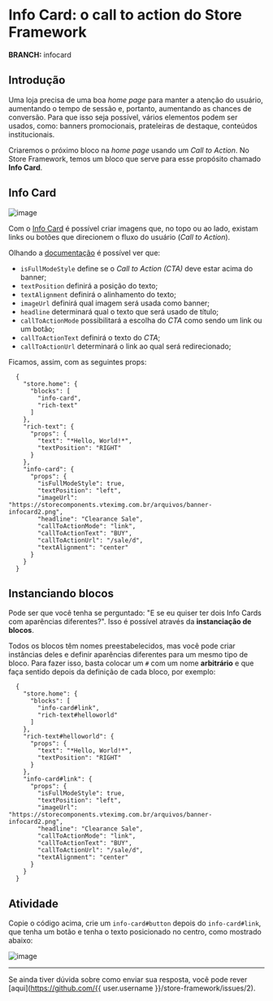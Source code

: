 # Info Card: o call to action do Store Framework

**BRANCH:** infocard

## Introdução

Uma loja precisa de uma boa *home page* para manter a atenção do usuário, aumentando o tempo de sessão e, portanto, aumentando as chances de conversão. Para que isso seja possível, vários elementos podem ser usados, como: banners promocionais, prateleiras de destaque, conteúdos institucionais.  

Criaremos o próximo bloco na *home page* usando um *Call to Action*. No Store Framework, temos um bloco que serve para esse propósito chamado **Info Card**. 

## Info Card

![image](https://user-images.githubusercontent.com/18701182/68480411-7b085800-0213-11ea-9426-31dcb0d0aa7d.png)

Com o [Info Card](https://vtex.io/docs/app/vtex.store-components/Info-Card#blocks-api) é possível criar imagens que, no topo ou ao lado, existam links ou botões que direcionem o fluxo do usuário (*Call to Action*). 

Olhando a [documentação](https://vtex.io/docs/app/vtex.store-components/info-card#blocks-api) é possível ver que:

- `isFullModeStyle` define se o *Call to Action (CTA)* deve estar acima do banner;
- `textPosition` definirá a posição do texto;
- `textAlignment` definirá o alinhamento do texto;
- `imageUrl` definirá qual imagem será usada como banner;
- `headline` determinará qual o texto que será usado de título;
- `callToActionMode` possibilitará a escolha do *CTA* como sendo um link ou um botão;
- `callToActionText` definirá o texto do *CTA*;
- `callToActionUrl` determinará o link ao qual será redirecionado;

Ficamos, assim, com as seguintes props:

```
  {
    "store.home": { 
      "blocks": [
        "info-card",
        "rich-text"
      ]
    },
    "rich-text": {
      "props": { 
        "text": "*Hello, World!*",
        "textPosition": "RIGHT"
      }
    },
    "info-card": {
      "props": {
        "isFullModeStyle": true,
        "textPosition": "left",
        "imageUrl": "https://storecomponents.vteximg.com.br/arquivos/banner-infocard2.png",
        "headline": "Clearance Sale",
        "callToActionMode": "link",
        "callToActionText": "BUY",
        "callToActionUrl": "/sale/d",
        "textAlignment": "center"
      }
    }
  }
```

## Instanciando blocos

Pode ser que você tenha se perguntado: "E se eu quiser ter dois Info Cards com aparências diferentes?". Isso é possível através da **instanciação de blocos**.

Todos os blocos têm nomes preestabelecidos, mas você pode criar instâncias deles e definir aparências diferentes para um mesmo tipo de bloco. Para fazer isso, basta colocar um `#` com um nome **arbitrário** e que faça sentido depois da definição de cada bloco, por exemplo:

```
  {
    "store.home": { 
      "blocks": [
        "info-card#link",
        "rich-text#helloworld"
      ]
    },
    "rich-text#helloworld": {
      "props": { 
        "text": "*Hello, World!*",
        "textPosition": "RIGHT"
      }
    },
    "info-card#link": {
      "props": {
        "isFullModeStyle": true,
        "textPosition": "left",
        "imageUrl": "https://storecomponents.vteximg.com.br/arquivos/banner-infocard2.png",
        "headline": "Clearance Sale",
        "callToActionMode": "link",
        "callToActionText": "BUY",
        "callToActionUrl": "/sale/d",
        "textAlignment": "center"
      }
    }
  }
```

## Atividade

Copie o código acima, crie um `info-card#button` depois do `info-card#link`, que tenha um botão e tenha o texto posicionado no centro, como mostrado abaixo:

![image](https://user-images.githubusercontent.com/18701182/68890571-e95e8600-06fd-11ea-8b38-ce2752efc6b6.png)

----

Se ainda tiver dúvida sobre como enviar sua resposta, você pode rever [aqui](https://github.com/{{ user.username }}/store-framework/issues/2).